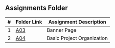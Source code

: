 ##  Assignments Folder

|   #   | Folder Link | Assignment Description |
| :---: | ----------- | ---------------------- |
|   1    |  [A03](https://github.com/gramcracker40/gramcracker40/files/7073068/A03_OOP.zip)  |  Banner Page  |
|   2    |  [A04](A04.cpp)  |   Basic Project Organization  |
